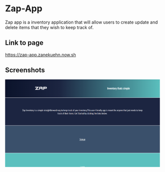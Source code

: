 # Zap-App

Zap app is a inventory application that will allow users to create update and delete items that they wish to keep track of.

## Link to page

https://zap-app.zanekuehn.now.sh

## Screenshots
![Alt text](./LandingPage.png?raw=true "Title")